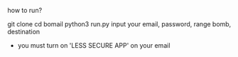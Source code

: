 how to run?

git clone 
cd bomail
python3 run.py
input your email, password, range bomb, destination

* you must turn on 'LESS SECURE APP' on your email
